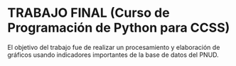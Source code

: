 # TRABAJO FINAL (Curso de Programación de Python para CCSS)
El objetivo del trabajo fue de realizar un procesamiento y elaboración de gráficos usando indicadores importantes de la base de datos del PNUD.
